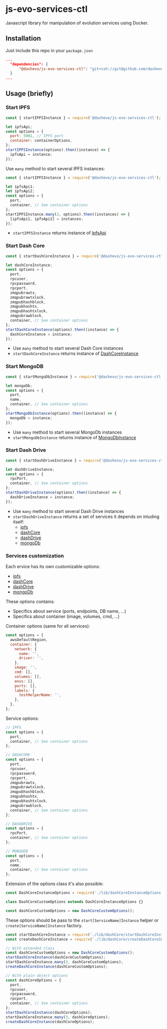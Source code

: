 # js-evo-services-ctl
Javascript library for manipulation of evolution services using Docker.

## Installation

Just include this repo in your `package.json`
```json
...
  "dependencies": {
      "@dashevo/js-evo-services-ctl": "git+ssh://git@github.com/dashevo/js-evo-services-ctl.git#master",
  }
...
```

## Usage (briefly)

### Start IPFS

```js
const { startIPFSInstance } = require('@dashevo/js-evo-services-ctl');

let ipfsApi;
const options = {
  port: 5001, // IPFS port
  container: containerOptions,
};
startIPFSInstance(options).then((instance) => {
  ipfsApi = instance;
});
```

Use `many` method to start several IPFS instances:

```js
const { startIPFSInstance } = require('@dashevo/js-evo-services-ctl');

let ipfsApi1;
let ipfsApi2;
const options = {
  port,
  container, // See container options
};
startIPFSInstance.many(2, options).then((instances) => {
  [ipfsApi1, ipfsApi2] = instances;
});
```

 - `startIPFSInstance` returns instance of [IpfsApi](https://github.com/ipfs/js-ipfs-api#api)

### Start Dash Core

```js
const { startDashCoreInstance } = require('@dashevo/js-evo-services-ctl');

let dashCoreInstance;
const options = {
  port,
  rpcuser,
  rpcpassword,
  rpcport,
  zmqpubrawtx,
  zmqpubrawtxlock,
  zmqpubhashblock,
  zmqpubhashtx,
  zmqpubhashtxlock,
  zmqpubrawblock,
  container, // See container options
};
startDashCoreInstance(options).then((instance) => {
  dashCoreInstance = instance;
});
```

 - Use `many` method to start several Dash Core instances
 - `startDashCoreInstance` returns instance of [DashCoreInstance](lib/dashCore/DashCoreInstance.js)

### Start MongoDB

```js
const { startMongoDbInstance } = require('@dashevo/js-evo-services-ctl');

let mongoDb;
const options = {
  port,
  name,
  container, // See container options
};
startMongoDbInstance(options).then((instance) => {
  mongoDb = instance;
});
```

- Use `many` method to start several MongoDb instances
- `startMongoDbInstance` returns instance of [MongoDbInstance](lib/mongoDb/MongoDbInstance.js)

### Start Dash Drive

```js
const { startDashDriveInstance } = require('@dashevo/js-evo-services-ctl');

let dashDriveInstance;
const options = {
  rpcPort,
  container, // See container options
};
startDashDriveInstance(options).then((instance) => {
  dashDriveInstance = instance;
});
```

- Use `many` method to start several Dash Drive instances
- `startDashDriveInstance` returns a set of services it depends on inluding itself:
  - [ipfs](https://github.com/ipfs/js-ipfs-api#api)
  - [dashCore](lib/dashCore/DashCoreInstance.js)
  - [dashDrive](lib/dashDrive/DashDriveInstance.js)
  - [mongoDb](lib/mongoDb/MongoDbInstance.js)

### Services customization
Each ervice has its own customizable options:
  - [ipfs](https://github.com/dashevo/js-evo-services-ctl/blob/master/lib/IPFS/IPFSInstanceOptions.js)
  - [dashCore](https://github.com/dashevo/js-evo-services-ctl/blob/master/lib/dashCore/DashCoreInstanceOptions.js)
  - [dashDrive](https://github.com/dashevo/js-evo-services-ctl/blob/master/lib/dashDrive/DashDriveInstanceOptions.js)
  - [mongoDb](https://github.com/dashevo/js-evo-services-ctl/blob/master/lib/mongoDb/MongoDbInstanceOptions.js)

These options contains:
- Specifics about service (ports, endpoints, DB name, ...)
- Specifics about container (image, volumes, cmd, ...)

Container options (same for all services):
```js
const options = {
  awsDefaultRegion,
  container: {
    network: {
      name: '',
      driver: '',
    },
    image: '',
    cmd: [],
    volumes: [],
    envs: [],
    ports: [],
    labels: {
      testHelperName: '',
    },
  },
};
```

Service options:
```js
// IPFS
const options = {
  port,
  container, // See container options
};

// DASHCORE
const options = {
  port,
  rpcuser,
  rpcpassword,
  rpcport,
  zmqpubrawtx,
  zmqpubrawtxlock,
  zmqpubhashblock,
  zmqpubhashtx,
  zmqpubhashtxlock,
  zmqpubrawblock,
  container, // See container options
};

// DASHDRIVE
const options = {
  rpcPort,
  container, // See container options
};

// MONGODB
const options = {
  port,
  name,
  container, // See container options
};
```

Extension of the options class it's also possible:
```js
const DashCoreInstanceOptions = require('./lib/dashCoreInstanceOptions');

class DashCoreCustomOptions extends DashCoreInstanceOptions {}

const dashCoreCustomOptions = new DashCoreCustomOptions();
```

These options should be pass to the `start[ServiceName]Instance` helper or `create[ServiceName]Instance` factory.
```js
const startDashCoreInstance = require('./lib/dashCore/startDashCoreInstance');
const createDashCoreInstance = require('./lib/dashCore/createDashCoreInstance');

// With extended class
const dashCoreCustomOptions = new DashCoreCustomOptions();
startDashCoreInstance(dashCoreCustomOptions);
startDashCoreInstance.many(3, dashCoreCustomOptions);
createDashCoreInstance(dashCoreCustomOptions);

// With plain object options
const dashCoreOptions = {
  port,
  rpcuser,
  rpcpassword,
  rpcport,
  container, // See container options
};
startDashCoreInstance(dashCoreOptions);
startDashCoreInstance.many(3, dashCoreOptions);
createDashCoreInstance(dashCoreOptions);
```
